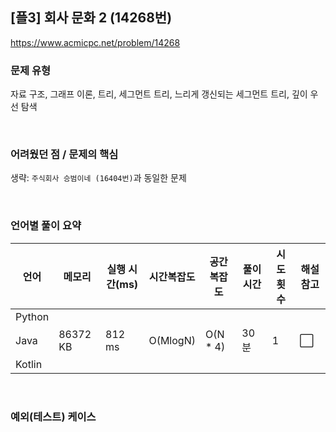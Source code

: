 ## [플3] 회사 문화 2 (14268번)

https://www.acmicpc.net/problem/14268

### 문제 유형

자료 구조, 그래프 이론, 트리, 세그먼트 트리, 느리게 갱신되는 세그먼트 트리, 깊이 우선 탐색

<br>

### 어려웠던 점 / 문제의 핵심

생략: `주식회사 승범이네 (16404번)`과 동일한 문제

<br>

### 언어별 풀이 요약

| 언어   | 메모리   | 실행 시간(ms) | 시간복잡도 | 공간복잡도 | 풀이 시간 | 시도 횟수 | 해설 참고            |
| ------ | -------- | ------------- | ---------- | ---------- | --------- | --------- | -------------------- |
| Python |          |               |            |            |           |           |                      |
| Java   | 86372 KB | 812 ms        | O(MlogN)   | O(N * 4)   | 30분      | 1         | :white_large_square: |
| Kotlin |          |               |            |            |           |           |                      |

<br>

### 예외(테스트) 케이스

```
```

